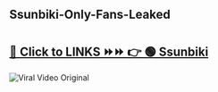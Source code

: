 
 ## Ssunbiki-Only-Fans-Leaked

# <h2><a href="https://clipsfans.com/Ssunbiki&ref=git">🔗 Click to LINKS ⏩⏩ 👉 🟢 Ssunbiki </a></h2>

<a href="https://clipsfans.com/Ssunbiki&ref=git" rel="nofollow" data-target="animated-image.originalLink"><img src="https://i.ibb.co.com/xMMVF88/686577567.gif" alt="Viral Video Original" style="max-width: 100%; display: inline-block;" data-target="animated-image.originalImage"></a>

